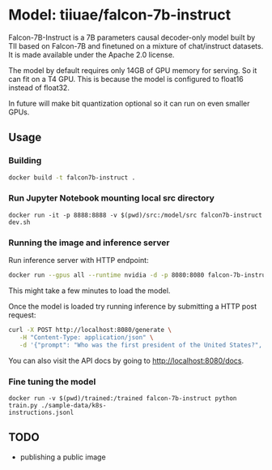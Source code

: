 # Model: tiiuae/falcon-7b-instruct

Falcon-7B-Instruct is a 7B parameters causal decoder-only model built by TII based on Falcon-7B and finetuned on a mixture
of chat/instruct datasets. It is made available under the Apache 2.0 license.

The model by default requires only 14GB of GPU memory for serving. So it can fit on a T4 GPU.
This is because the model is configured to float16 instead of float32.

In future will make bit quantization optional so it can run on even smaller GPUs.

## Usage

### Building

```sh
docker build -t falcon7b-instruct .
```

### Run Jupyter Notebook mounting local src directory
```
docker run -it -p 8888:8888 -v $(pwd)/src:/model/src falcon7b-instruct dev.sh
```

### Running the image and inference server
Run inference server with HTTP endpoint:
```sh
docker run --gpus all --runtime nvidia -d -p 8080:8080 falcon-7b-instruct
```
This might take a few minutes to load the model.

Once the model is loaded try running inference by submitting a HTTP post
request:
```sh
curl -X POST http://localhost:8080/generate \
   -H "Content-Type: application/json" \
   -d '{"prompt": "Who was the first president of the United States?", "max_new_tokens": 10}'  
```

You can also visit the API docs by going to [http://localhost:8080/docs](http://localhost:8080/docs).

### Fine tuning the model
```
docker run -v $(pwd)/trained:/trained falcon-7b-instruct python train.py ./sample-data/k8s-
instructions.jsonl
```

## TODO
- publishing a public image
